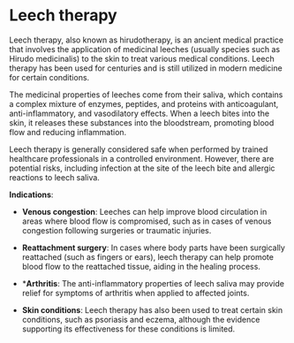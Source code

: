 # Leech therapy

Leech therapy, also known as hirudotherapy, is an ancient medical practice that involves the application of medicinal leeches (usually species such as Hirudo medicinalis) to the skin to treat various medical conditions. Leech therapy has been used for centuries and is still utilized in modern medicine for certain conditions.

The medicinal properties of leeches come from their saliva, which contains a complex mixture of enzymes, peptides, and proteins with anticoagulant, anti-inflammatory, and vasodilatory effects. When a leech bites into the skin, it releases these substances into the bloodstream, promoting blood flow and reducing inflammation.

Leech therapy is generally considered safe when performed by trained healthcare professionals in a controlled environment. However, there are potential risks, including infection at the site of the leech bite and allergic reactions to leech saliva.

**Indications**:

* **Venous congestion**: Leeches can help improve blood circulation in areas where blood flow is compromised, such as in cases of venous congestion following surgeries or traumatic injuries.

* **Reattachment surgery**: In cases where body parts have been surgically reattached (such as fingers or ears), leech therapy can help promote blood flow to the reattached tissue, aiding in the healing process.

* ***Arthritis**: The anti-inflammatory properties of leech saliva may provide relief for symptoms of arthritis when applied to affected joints.

* **Skin conditions**: Leech therapy has also been used to treat certain skin conditions, such as psoriasis and eczema, although the evidence supporting its effectiveness for these conditions is limited.
